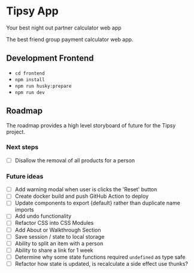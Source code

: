 # Tipsy App

Your best night out partner calculator web app

The best friend group payment calculator web app.

## Development Frontend

- `cd frontend`
- `npm install`
- `npm run husky:prepare`
- `npm run dev`

## Roadmap

The roadmap provides a high level storyboard of future for the Tipsy project.

### Next steps

- [ ] Disallow the removal of all products for a person 

### Future ideas

- [ ] Add warning modal when user is clicks the 'Reset' button
- [ ] Create docker build and push GitHub Action to deploy
- [ ] Update components to export {default} rather than duplicate name imports
- [ ] Add undo functionality
- [ ] Refactor CSS into CSS Modules
- [ ] Add About or Walkthrough Section
- [ ] Save session / state to local storage
- [ ] Ability to split an item with a person
- [ ] Ability to share a link for 1 week
- [ ] Determine why some state functions required `undefined` as type safe
- [ ] Refactor how state is updated, is recalculate a side effect use thunks?
